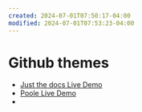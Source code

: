 ```yaml
---
created: 2024-07-01T07:50:17-04:00
modified: 2024-07-01T07:53:23-04:00
---
```


# Github themes

- [Just the docs Live Demo](https://just-the-docs.github.io/just-the-docs/ "")
- [Poole Live Demo](http://hyde.getpoole.com/ "")
-

